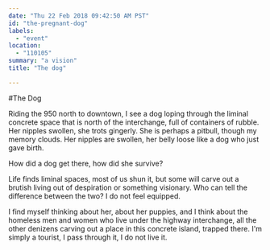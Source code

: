 ```yaml
---
date: "Thu 22 Feb 2018 09:42:50 AM PST"
id: "the-pregnant-dog"
labels:
  - "event"
location:
  - "110105"
summary: "a vision"
title: "The dog"

---
```

#The Dog

Riding the 950 north to downtown, I see a dog loping through the liminal concrete space that is north of the interchange, full of containers of rubble. Her nipples swollen, she trots gingerly. She is perhaps a pitbull, though my memory clouds. Her nipples are swollen, her belly loose like a dog who just gave birth.

How did a dog get there, how did she survive?

Life finds liminal spaces, most of us shun it, but some will carve out a brutish living out of despiration or something visionary. Who can tell the difference between the two? I do not feel equipped.

I find myself thinking about her, about her puppies, and I think about the homeless men and women who live under the highway interchange, all the other denizens carving out a place in this concrete island, trapped there. I'm simply a tourist, I pass through it, I do not live it.
